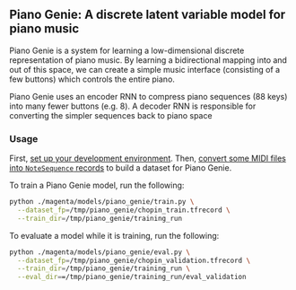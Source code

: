 ## Piano Genie: A discrete latent variable model for piano music

Piano Genie is a system for learning a low-dimensional discrete representation of piano music. By learning a bidirectional mapping into and out of this space, we can create a simple music interface (consisting of a few buttons) which controls the entire piano.

Piano Genie uses an encoder RNN to compress piano sequences (88 keys) into many fewer buttons (e.g. 8). A decoder RNN is responsible for converting the simpler sequences back to piano space

### Usage

First, [set up your development environment](/magenta#development-environment). Then, [convert some MIDI files into `NoteSequence` records](/magenta/scripts/README.md) to build a dataset for Piano Genie.

To train a Piano Genie model, run the following:

```bash
python ./magenta/models/piano_genie/train.py \
  --dataset_fp=/tmp/piano_genie/chopin_train.tfrecord \
  --train_dir=/tmp/piano_genie/training_run
```

To evaluate a model while it is training, run the following:

```bash
python ./magenta/models/piano_genie/eval.py \
  --dataset_fp=/tmp/piano_genie/chopin_validation.tfrecord \
  --train_dir=/tmp/piano_genie/training_run \
  --eval_dir==/tmp/piano_genie/training_run/eval_validation
```
